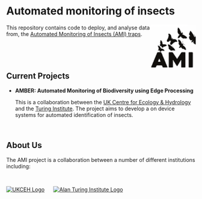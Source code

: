 # Automated monitoring of insects
<img src="./logo/AMI_logo.png" align="right" width="120" height="120">

This repository contains code to deploy, and analyse data from, the [Automated Monitoring of Insects (AMI) traps](https://www.ceh.ac.uk/ukceh-ami-trap-automated-monitoring-insects). 

&nbsp;

&nbsp;

## Current Projects

- **AMBER: Automated Monitoring of Biodiversity using Edge Processing**

    This is a collaboration between the [UK Centre for Ecology & Hydrology](https://www.ceh.ac.uk/) and the [Turing Institute](https://www.turing.ac.uk/). The project aims to develop a on device systems for automated identification of insects.

&nbsp;

## About Us

The AMI project is a collaboration between a number of different institutions including: 

&nbsp;

[<img src="https://e-planner.ceh.ac.uk/static/media/UKCEH-Logo_Long_Pos_RGB_720x170.3e431742.png" alt="UKCEH Logo" width="360" height="85">](https://www.ceh.ac.uk/) &nbsp;&nbsp;&nbsp;&nbsp; [<img src="https://upload.wikimedia.org/wikipedia/commons/thumb/b/b5/Alan_Turing_Institute_logo.svg/2560px-Alan_Turing_Institute_logo.svg.png" alt="Alan Turing Institute Logo" width="202" height="85">](https://www.turing.ac.uk/)

